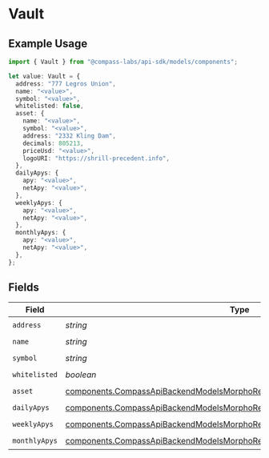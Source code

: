 # Vault

## Example Usage

```typescript
import { Vault } from "@compass-labs/api-sdk/models/components";

let value: Vault = {
  address: "777 Legros Union",
  name: "<value>",
  symbol: "<value>",
  whitelisted: false,
  asset: {
    name: "<value>",
    symbol: "<value>",
    address: "2332 Kling Dam",
    decimals: 805213,
    priceUsd: "<value>",
    logoURI: "https://shrill-precedent.info",
  },
  dailyApys: {
    apy: "<value>",
    netApy: "<value>",
  },
  weeklyApys: {
    apy: "<value>",
    netApy: "<value>",
  },
  monthlyApys: {
    apy: "<value>",
    netApy: "<value>",
  },
};
```

## Fields

| Field                                                                                                                                                                        | Type                                                                                                                                                                         | Required                                                                                                                                                                     | Description                                                                                                                                                                  |
| ---------------------------------------------------------------------------------------------------------------------------------------------------------------------------- | ---------------------------------------------------------------------------------------------------------------------------------------------------------------------------- | ---------------------------------------------------------------------------------------------------------------------------------------------------------------------------- | ---------------------------------------------------------------------------------------------------------------------------------------------------------------------------- |
| `address`                                                                                                                                                                    | *string*                                                                                                                                                                     | :heavy_check_mark:                                                                                                                                                           | N/A                                                                                                                                                                          |
| `name`                                                                                                                                                                       | *string*                                                                                                                                                                     | :heavy_check_mark:                                                                                                                                                           | N/A                                                                                                                                                                          |
| `symbol`                                                                                                                                                                     | *string*                                                                                                                                                                     | :heavy_check_mark:                                                                                                                                                           | N/A                                                                                                                                                                          |
| `whitelisted`                                                                                                                                                                | *boolean*                                                                                                                                                                    | :heavy_check_mark:                                                                                                                                                           | N/A                                                                                                                                                                          |
| `asset`                                                                                                                                                                      | [components.CompassApiBackendModelsMorphoReadResponseCheckUserPositionAsset](../../models/components/compassapibackendmodelsmorphoreadresponsecheckuserpositionasset.md)     | :heavy_check_mark:                                                                                                                                                           | N/A                                                                                                                                                                          |
| `dailyApys`                                                                                                                                                                  | [components.CompassApiBackendModelsMorphoReadResponseCheckUserPositionApyData](../../models/components/compassapibackendmodelsmorphoreadresponsecheckuserpositionapydata.md) | :heavy_check_mark:                                                                                                                                                           | N/A                                                                                                                                                                          |
| `weeklyApys`                                                                                                                                                                 | [components.CompassApiBackendModelsMorphoReadResponseCheckUserPositionApyData](../../models/components/compassapibackendmodelsmorphoreadresponsecheckuserpositionapydata.md) | :heavy_check_mark:                                                                                                                                                           | N/A                                                                                                                                                                          |
| `monthlyApys`                                                                                                                                                                | [components.CompassApiBackendModelsMorphoReadResponseCheckUserPositionApyData](../../models/components/compassapibackendmodelsmorphoreadresponsecheckuserpositionapydata.md) | :heavy_check_mark:                                                                                                                                                           | N/A                                                                                                                                                                          |
